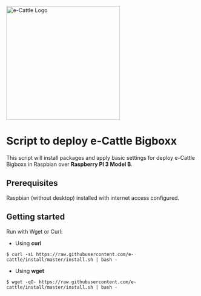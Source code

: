 
<img src="https://raw.githubusercontent.com/e-cattle/art/master/eCattle.pnghttps://raw.githubusercontent.com/e-cattle/art/master/eCattle.png" width="300" alt="e-Cattle Logo" />

# Script to deploy e-Cattle Bigboxx

This script will install packages and apply basic settings for deploy e-Cattle Bigboxx in Raspbian over **Raspberry PI 3 Model B**.

## Prerequisites

Raspbian (without desktop) installed with internet access configured.

## Getting started

Run with Wget or Curl:

* Using **curl**

```shell
$ curl -sL https://raw.githubusercontent.com/e-cattle/install/master/install.sh | bash -
```

* Using **wget**

```shell
$ wget -qO- https://raw.githubusercontent.com/e-cattle/install/master/install.sh | bash -
```
